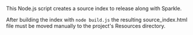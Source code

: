 This Node.js script creates a source index to release along with Sparkle.

After building the index with `node build.js` the resulting source_index.html file must be moved manually to the project's Resources directory.
